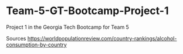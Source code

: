# Team-5-GT-Bootcamp-Project-1
Project 1 in the Georgia Tech Bootcamp for Team 5








Sources
https://worldpopulationreview.com/country-rankings/alcohol-consumption-by-country

